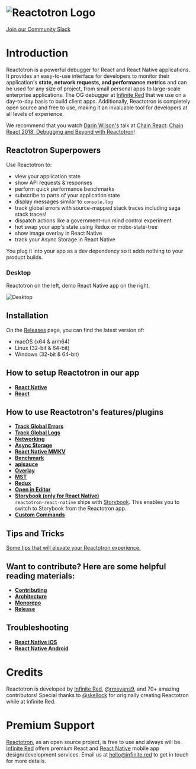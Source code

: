 # ![Reactotron Logo](./docs/plugins/images/readme/Reactotron-128.png)

[Join our Community Slack](http://community.infinite.red/)

# Introduction

Reactotron is a powerful debugger for React and React Native applications. It provides an easy-to-use interface for developers to monitor their application's **state, network requests, and performance metrics** and can be used for any size of project, from small personal apps to large-scale enterprise applications. The OG debugger at [Infinite Red](https://infinite.red) that we use on a day-to-day basis to build client apps. Additionally, Reactotron is completely open source and free to use, making it an invaluable tool for developers at all levels of experience.

We recommend that you watch [Darin Wilson's](https://github.com/darinwilson) talk at [Chain React](https://chainreactconf.com/): [Chain React 2018: Debugging and Beyond with Reactotron](https://www.youtube.com/watch?v=UiPo9A9k7xc)!

## Reactotron Superpowers

Use Reactotron to:

- view your application state
- show API requests & responses
- perform quick performance benchmarks
- subscribe to parts of your application state
- display messages similar to `console.log`
- track global errors with source-mapped stack traces including saga stack traces!
- dispatch actions like a government-run mind control experiment
- hot swap your app's state using Redux or mobx-state-tree
- show image overlay in React Native
- track your Async Storage in React Native

You plug it into your app as a dev dependency so it adds nothing to your product builds.

### Desktop

Reactotron on the left, demo React Native app on the right.

![Desktop](./docs/plugins/images/readme/reactotron-demo-app.gif)

## Installation

On the [Releases](https://github.com/infinitered/reactotron/releases?q=reactotron-app&expanded=true) page, you can find the latest version of:

- macOS (x64 & arm64)
- Linux (32-bit & 64-bit)
- Windows (32-bit & 64-bit)

## How to setup Reactotron in our app

- [**React Native**](./docs/quick-start/react-native.md#installing-reactotronapp)
- [**React**](./docs/quick-start/react-js.md#installing-reactotronapp)

## How to use Reactotron's features/plugins

- [**Track Global Errors**](./docs/plugins/track-global-errors.md)
- [**Track Global Logs**](./docs/plugins/plugin-track-global-logs.md)
- [**Networking**](./docs/plugins/networking.md)
- [**Async Storage**](./docs/plugins/async-storage.md)
- [**React Native MMKV**](./docs/plugins/react-native-mmkv.md)
- [**Benchmark**](./docs/plugins/benchmark.md)
- [**apisauce**](./docs/plugins/apisauce.md)
- [**Overlay**](./docs/plugins/overlay.md)
- [**MST**](./docs/plugins/mst.md)
- [**Redux**](./docs/plugins/redux.md)
- [**Open in Editor**](./docs/plugins/open-in-editor.md)
- [**Storybook (only for React Native)**](./docs/plugins/storybook.md) \
   `reactotron-react-native` ships with [Storybook](https://storybook.js.org/).
  This enables you to switch to Storybook from the Reactotron app.
- [**Custom Commands**](./docs/custom-commands.md)

## Tips and Tricks

[Some tips that will elevate your Reactotron experience.](./docs/tips.md)

## Want to contribute? Here are some helpful reading materials:

- [**Contributing**](./docs/contributing/index.md)
- [**Architecture**](./docs/contributing/architecture.md)
- [**Monorepo**](./docs/contributing/monorepo.md)
- [**Release**](./docs/contributing/releasing.md)

## Troubleshooting

- [**React Native iOS**](./docs/troubleshooting.md#react-native-ios)
- [**React Native Android**](./docs/troubleshooting.md#react-native-android)

# Credits

Reactotron is developed by [Infinite Red](https://infinite.red), [@rmevans9](https://github.com/rmevans9), and 70+ amazing contributors! Special thanks to [@skellock](https://github.com/skellock) for originally creating Reactotron while at Infinite Red.

# Premium Support

[Reactotron](https://infinite.red/reactotron), as an open source project, is free to use and always will be. [Infinite Red](https://infinite.red/) offers premium React and [React Native](https://infinite.red/react-native) mobile app design/development services. Email us at [hello@infinite.red](mailto:hello@infinite.red) to get in touch for more details.
